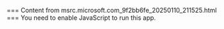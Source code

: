 === Content from msrc.microsoft.com_9f2bb6fe_20250110_211525.html ===
You need to enable JavaScript to run this app.
